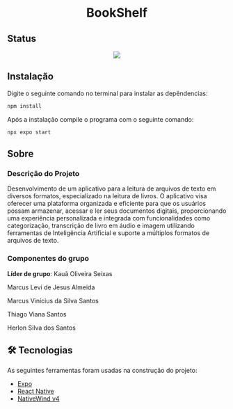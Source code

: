 <div align="center"><a name="readme-top"></a>

<h1>BookShelf</h1>

</div>

## Status

<p align="center">
<img loading="lazy" src="http://img.shields.io/static/v1?label=STATUS&message=EM%20DESENVOLVIMENTO&color=GREEN&style=for-the-badge"/>
</p>

## Instalação

Digite o seguinte comando no terminal para instalar as depêndencias:
```Markdown
npm install 
```
Após a instalação compile o programa com o seguinte comando:
```Markdown
npx expo start 
```


## Sobre

### Descrição do Projeto
Desenvolvimento de um aplicativo para a leitura de arquivos de texto em diversos formatos, especializado na leitura de livros. O aplicativo visa oferecer uma plataforma organizada e eficiente para que os usuários possam armazenar, acessar e ler seus documentos digitais, proporcionando uma experiência personalizada e integrada com funcionalidades como categorização, transcrição de livro em áudio e imagem utilizando ferramentas de Inteligência Artificial e suporte a múltiplos formatos de arquivos de texto.
### Componentes do grupo
**Líder de grupo**: Kauã Oliveira Seixas

Marcus Levi de Jesus Almeida

Marcus Vinícius da Silva Santos

Thiago Viana Santos

Herlon Silva dos Santos

## 🛠 Tecnologias

As seguintes ferramentas foram usadas na construção do projeto:

- [Expo](https://expo.io/)
- [React Native](https://reactnative.dev/)
- [NativeWind v4](https://www.nativewind.dev/v4/overview)
